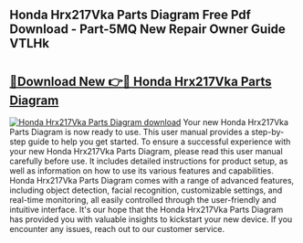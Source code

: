 ## Honda Hrx217Vka Parts Diagram Free Pdf Download - Part-5MQ New Repair Owner Guide VTLHk

# <h2><a href="http://dfmiuy.blite.top/?on=Honda+Hrx217Vka+Parts+Diagram">🔗Download New 👉🔴 Honda Hrx217Vka Parts Diagram</a></h2>

[![Honda Hrx217Vka Parts Diagram download](https://i.imgur.com/lujVjoI.png)](http://dfmiuy.blite.top/?on=Honda+Hrx217Vka+Parts+Diagram)
Your new Honda Hrx217Vka Parts Diagram is now ready to use. This user manual provides a step-by-step guide to help you get started. To ensure a successful experience with your new Honda Hrx217Vka Parts Diagram, please read this user manual carefully before use. It includes detailed instructions for product setup, as well as information on how to use its various features and capabilities. Honda Hrx217Vka Parts Diagram comes with a range of advanced features, including object detection, facial recognition, customizable settings, and real-time monitoring, all easily controlled through the user-friendly and intuitive interface. It's our hope that the Honda Hrx217Vka Parts Diagram has provided you with valuable insights to kickstart your new device. If you encounter any issues, reach out to our customer service.
